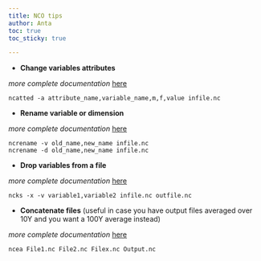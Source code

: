 ```yaml
---
title: NCO tips
author: Anta
toc: true
toc_sticky: true

---
```


- __Change variables attributes__ 

_more complete documentation_ [here](https://linux.die.net/man/1/ncatted)

```
ncatted -a attribute_name,variable_name,m,f,value infile.nc
```

- __Rename variable or dimension__

_more complete documentation_ [here](https://linux.die.net/man/1/ncrename)

```
ncrename -v old_name,new_name infile.nc
ncrename -d old_name,new_name infile.nc
```

- __Drop variables from a file__

_more complete documentation_ [here](https://linux.die.net/man/1/ncks)

```
ncks -x -v variable1,variable2 infile.nc outfile.nc
```

- __Concatenate files__
(useful in case you have output files averaged over 10Y and you want a 100Y average instead)

_more complete documentation_ [here](https://linux.die.net/man/1/ncea)

```
ncea File1.nc File2.nc Filex.nc Output.nc


